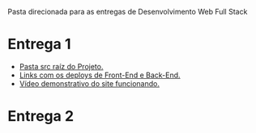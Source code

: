 Pasta direcionada para as entregas de Desenvolvimento Web Full Stack

# Entrega 1

- [Pasta src raíz do Projeto.](https://github.com/2025-2-MCC2/Projeto5/tree/main/src)
- [Links com os deploys de Front-End e Back-End.](https://github.com/2025-2-MCC2/Projeto5/blob/main/Documentos/Entrega%201/Desenvolvimento%20Web%20Full%20Stack/Links%20para%20deploys.pdf)
- [Vídeo demonstrativo do site funcionando.](https://github.com/2025-2-MCC2/Projeto5/blob/main/Documentos/Entrega%201/Desenvolvimento%20Web%20Full%20Stack/VideoDemonstrativo.mp4)

# Entrega 2
